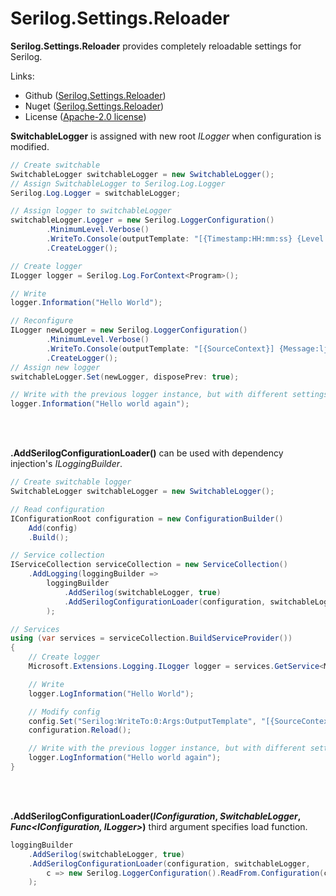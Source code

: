 # Serilog.Settings.Reloader
**Serilog.Settings.Reloader** provides completely reloadable settings for Serilog.

Links:
 * Github ([Serilog.Settings.Reloader](https://github.com/tagcode/serilog-settings-reloader))
 * Nuget ([Serilog.Settings.Reloader](https://www.nuget.org/packages/Serilog.Settings.Reloader))
 * License ([Apache-2.0 license](http://www.apache.org/licenses/LICENSE-2.0))

**SwitchableLogger** is assigned with new root *ILogger* when configuration is modified.
```C#
// Create switchable
SwitchableLogger switchableLogger = new SwitchableLogger();
// Assign SwitchableLogger to Serilog.Log.Logger
Serilog.Log.Logger = switchableLogger;

// Assign logger to switchableLogger
switchableLogger.Logger = new Serilog.LoggerConfiguration()
        .MinimumLevel.Verbose()
        .WriteTo.Console(outputTemplate: "[{Timestamp:HH:mm:ss} {Level:u3} {SourceContext}] {Message:lj}{NewLine}{Exception}")
        .CreateLogger();

// Create logger
ILogger logger = Serilog.Log.ForContext<Program>();

// Write
logger.Information("Hello World");

// Reconfigure 
ILogger newLogger = new Serilog.LoggerConfiguration()
        .MinimumLevel.Verbose()
        .WriteTo.Console(outputTemplate: "[{SourceContext}] {Message:lj}{NewLine}{Exception}")
        .CreateLogger();
// Assign new logger
switchableLogger.Set(newLogger, disposePrev: true);

// Write with the previous logger instance, but with different settings
logger.Information("Hello world again");
```

<br/><br/>

**.AddSerilogConfigurationLoader()** can be used with dependency injection's *ILoggingBuilder*.
```C#
// Create switchable logger
SwitchableLogger switchableLogger = new SwitchableLogger();

// Read configuration
IConfigurationRoot configuration = new ConfigurationBuilder()
    Add(config)
    .Build();

// Service collection
IServiceCollection serviceCollection = new ServiceCollection()
    .AddLogging(loggingBuilder =>
        loggingBuilder
            .AddSerilog(switchableLogger, true)
            .AddSerilogConfigurationLoader(configuration, switchableLogger)
        );

// Services
using (var services = serviceCollection.BuildServiceProvider())
{
    // Create logger
    Microsoft.Extensions.Logging.ILogger logger = services.GetService<Microsoft.Extensions.Logging.ILogger<Program>>();

    // Write
    logger.LogInformation("Hello World");

    // Modify config
    config.Set("Serilog:WriteTo:0:Args:OutputTemplate", "[{SourceContext}] {Message:lj}{NewLine}{Exception}");
    configuration.Reload();

    // Write with the previous logger instance, but with different settings
    logger.LogInformation("Hello world again");
}
```

<br/><br/>

**.AddSerilogConfigurationLoader(<i>IConfiguration</i>, <i>SwitchableLogger</i>, <i>Func&lt;IConfiguration, ILogger&gt;</i>)** third argument specifies load function.
```C#
loggingBuilder
    .AddSerilog(switchableLogger, true)
    .AddSerilogConfigurationLoader(configuration, switchableLogger, 
        c => new Serilog.LoggerConfiguration().ReadFrom.Configuration(c).CreateLogger())
    );
```